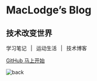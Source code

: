 <!-- _coverpage.md -->

# MacLodge’s Blog 

## 技术改变世界

学习笔记 &ensp;|&ensp; 运动生活 &ensp;|&ensp; 技术博客

[GitHub <i class="iconfont icon-github"></i>](https://github.com/EchoHeim/AutoBuildTools/tree/master/docs/)
[马上开始 <i class="iconfont icon-down"></i>](./README.md)

<!-- background image -->
![back](https://user-images.githubusercontent.com/26021085/163708120-6c45d78a-8286-4edd-bcbe-f99e28d26fd4.png)
